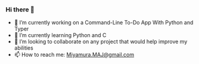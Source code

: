 ### Hi there 👋


- 🔭 I’m currently working on a Command-Line To-Do App With Python and Typer
- 🌱 I’m currently learning Python and C
- 👯 I’m looking to collaborate on any project that would help improve my abilities
- 📫 How to reach me: Miyamura.MAJ@gmail.com

<!--
**Miyamura-J/Miyamura-J** is a ✨ _special_ ✨ repository because its `README.md` (this file) appears on your GitHub profile.
-->

